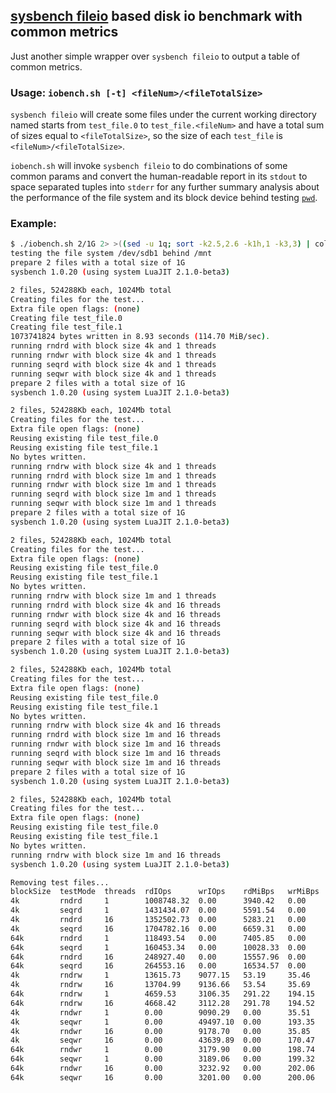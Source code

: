 ## [sysbench fileio](https://github.com/akopytov/sysbench) based disk io benchmark with common metrics
Just another simple wrapper over `sysbench fileio` to output a table of common metrics.

### Usage: `iobench.sh [-t] <fileNum>/<fileTotalSize>`
`sysbench fileio` will create some files under the current working directory named starts from `test_file.0` to `test_file.<fileNum>` and have a total sum of sizes equal to `<fileTotalSize>`, so the size of each `test_file` is `<fileNum>/<fileTotalSize>`.

`iobench.sh` will invoke `sysbench fileio` to do combinations of some common params and convert the human-readable report in its `stdout` to space separated tuples into `stderr` for any further summary analysis about the performance of the file system and its block device behind testing [`pwd`](https://en.wikipedia.org/wiki/Pwd).

### Example:
```bash
$ ./iobench.sh 2/1G 2> >((sed -u 1q; sort -k2.5,2.6 -k1h,1 -k3,3) | column -t)
testing the file system /dev/sdb1 behind /mnt
prepare 2 files with a total size of 1G
sysbench 1.0.20 (using system LuaJIT 2.1.0-beta3)

2 files, 524288Kb each, 1024Mb total
Creating files for the test...
Extra file open flags: (none)
Creating file test_file.0
Creating file test_file.1
1073741824 bytes written in 8.93 seconds (114.70 MiB/sec).
running rndrd with block size 4k and 1 threads
running rndwr with block size 4k and 1 threads
running seqrd with block size 4k and 1 threads
running seqwr with block size 4k and 1 threads
prepare 2 files with a total size of 1G
sysbench 1.0.20 (using system LuaJIT 2.1.0-beta3)

2 files, 524288Kb each, 1024Mb total
Creating files for the test...
Extra file open flags: (none)
Reusing existing file test_file.0
Reusing existing file test_file.1
No bytes written.
running rndrw with block size 4k and 1 threads
running rndrd with block size 1m and 1 threads
running rndwr with block size 1m and 1 threads
running seqrd with block size 1m and 1 threads
running seqwr with block size 1m and 1 threads
prepare 2 files with a total size of 1G
sysbench 1.0.20 (using system LuaJIT 2.1.0-beta3)

2 files, 524288Kb each, 1024Mb total
Creating files for the test...
Extra file open flags: (none)
Reusing existing file test_file.0
Reusing existing file test_file.1
No bytes written.
running rndrw with block size 1m and 1 threads
running rndrd with block size 4k and 16 threads
running rndwr with block size 4k and 16 threads
running seqrd with block size 4k and 16 threads
running seqwr with block size 4k and 16 threads
prepare 2 files with a total size of 1G
sysbench 1.0.20 (using system LuaJIT 2.1.0-beta3)

2 files, 524288Kb each, 1024Mb total
Creating files for the test...
Extra file open flags: (none)
Reusing existing file test_file.0
Reusing existing file test_file.1
No bytes written.
running rndrw with block size 4k and 16 threads
running rndrd with block size 1m and 16 threads
running rndwr with block size 1m and 16 threads
running seqrd with block size 1m and 16 threads
running seqwr with block size 1m and 16 threads
prepare 2 files with a total size of 1G
sysbench 1.0.20 (using system LuaJIT 2.1.0-beta3)

2 files, 524288Kb each, 1024Mb total
Creating files for the test...
Extra file open flags: (none)
Reusing existing file test_file.0
Reusing existing file test_file.1
No bytes written.
running rndrw with block size 1m and 16 threads
sysbench 1.0.20 (using system LuaJIT 2.1.0-beta3)

Removing test files...
blockSize  testMode  threads  rdIOps      wrIOps    rdMiBps   wrMiBps  latMsAvg  latMs95th
4k         rndrd     1        1008748.32  0.00      3940.42   0.00     0.00      0.00
4k         seqrd     1        1431434.07  0.00      5591.54   0.00     0.00      0.00
4k         rndrd     16       1352502.73  0.00      5283.21   0.00     0.01      0.00
4k         seqrd     16       1704782.16  0.00      6659.31   0.00     0.01      0.00
64k        rndrd     1        118493.54   0.00      7405.85   0.00     0.01      0.01
64k        seqrd     1        160453.34   0.00      10028.33  0.00     0.01      0.01
64k        rndrd     16       248927.40   0.00      15557.96  0.00     0.06      0.01
64k        seqrd     16       264553.16   0.00      16534.57  0.00     0.06      0.01
4k         rndrw     1        13615.73    9077.15   53.19     35.46    0.04      0.00
4k         rndrw     16       13704.99    9136.66   53.54     35.69    0.69      0.00
64k        rndrw     1        4659.53     3106.35   291.22    194.15   0.13      0.02
64k        rndrw     16       4668.42     3112.28   291.78    194.52   2.02      0.03
4k         rndwr     1        0.00        9090.29   0.00      35.51    0.11      0.00
4k         seqwr     1        0.00        49497.10  0.00      193.35   0.02      0.00
4k         rndwr     16       0.00        9178.70   0.00      35.85    1.71      0.00
4k         seqwr     16       0.00        43639.89  0.00      170.47   0.36      0.01
64k        rndwr     1        0.00        3179.90   0.00      198.74   0.31      0.03
64k        seqwr     1        0.00        3189.06   0.00      199.32   0.31      0.04
64k        rndwr     16       0.00        3232.92   0.00      202.06   4.85      0.03
64k        seqwr     16       0.00        3201.00   0.00      200.06   4.90      0.09
```
